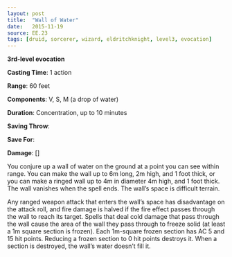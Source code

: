 ```yaml
---
layout: post
title:  "Wall of Water"
date:   2015-11-19
source: EE.23
tags: [druid, sorcerer, wizard, eldritchknight, level3, evocation]
---
```


**3rd-level evocation**

**Casting Time**: 1 action

**Range**: 60 feet

**Components**: V, S, M (a drop of water)

**Duration**: Concentration, up to 10 minutes

**Saving Throw**:

**Save For**:

**Damage**: []

You conjure up a wall of water on the ground at a point you can see within range. You can make the wall up to 6m long, 2m high, and 1 foot thick, or you can make a ringed wall up to 4m in diameter  4m high, and 1 foot thick. The wall vanishes when the spell ends. The wall’s space is difficult terrain.

Any ranged weapon attack that enters the wall’s space has disadvantage on the attack roll, and fire damage is halved if the fire effect passes through the wall to reach its target. Spells that deal cold damage that pass through the wall cause the area of the wall they pass through to freeze solid (at least a 1m square section is frozen). Each 1m-square frozen section has AC 5 and 15 hit points. Reducing a frozen section to 0 hit points destroys it. When a section is destroyed, the wall’s water doesn’t fill it.
